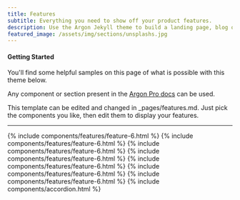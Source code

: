 ```yaml
---
title: Features
subtitle: Everything you need to show off your product features.
description: Use the Argon Jekyll theme to build a landing page, blog or complete website.
featured_image: /assets/img/sections/unsplashs.jpg
---
```


#### Getting Started
You'll find some helpful samples on this page of what is possible with this theme below. 

Any component or section present in the [Argon Pro docs](https://demos.creative-tim.com/argon-design-system-pro/docs/1.0/getting-started/overview.html) can be used.

This template can be edited and changed in _pages/features.md. Just pick the components you like, then edit them to display your features.

---

{% include components/features/feature-6.html %}
{% include components/features/feature-6.html %}
{% include components/features/feature-6.html %}
{% include components/features/feature-6.html %}
{% include components/features/feature-6.html %}
{% include components/features/feature-6.html %}
{% include components/features/feature-6.html %}
{% include components/accordion.html %}
